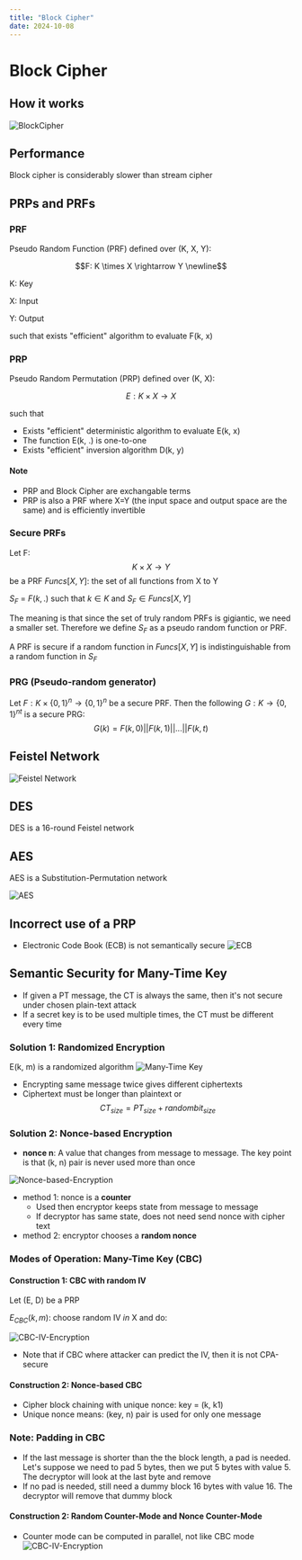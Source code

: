 ```yaml
---
title: "Block Cipher"
date: 2024-10-08
---
```


# Block Cipher

## How it works
![BlockCipher](https://raw.githubusercontent.com/da0p/GithubPage/main/docs/assets/BlockCiphers.png)

## Performance
Block cipher is considerably slower than stream cipher

## PRPs and PRFs

### PRF
Pseudo Random Function (PRF) defined over (K, X, Y):

$$F: K \times X \rightarrow Y \newline$$

K: Key

X: Input

Y: Output

such that exists "efficient" algorithm to evaluate F(k, x)

### PRP
Pseudo Random Permutation (PRP) defined over (K, X):

$$E: K \times X \rightarrow X$$

such that
- Exists "efficient" deterministic algorithm to evaluate E(k, x)
- The function E(k, .) is one-to-one
- Exists "efficient" inversion algorithm D(k, y)

#### Note
- PRP and Block Cipher are exchangable terms
- PRP is also a PRF where X=Y (the input space and output space are the same) and is efficiently invertible

### Secure PRFs
Let F: $$K \times X \rightarrow Y$$ be a PRF
$Funcs[X, Y]$: the set of all functions from X to Y

$S_F$ = $F(k, .)$ such that $k \in K$  and $S_F \in Funcs[X, Y]$

The meaning is that since the set of truly random PRFs is gigiantic, we need a smaller set. Therefore we define $S_F$ as a pseudo random function or PRF.

A PRF is secure if a random function in $Funcs[X, Y]$ is indistinguishable from a random function in $S_F$

### PRG (Pseudo-random generator)
Let $F: K \times \{0, 1\}^n \rightarrow \{0, 1\}^n$ be a secure PRF.
Then the following $G: K \rightarrow \{0, 1\}^{nt}$ is a secure PRG:
$$G(k) = F(k, 0) || F(k, 1) || ... || F(k, t)$$

## Feistel Network
![Feistel Network](https://raw.githubusercontent.com/da0p/GithubPage/main/docs/assets/FeistelNetwork.drawio.png)

## DES
DES is a 16-round Feistel network

## AES
AES is a Substitution-Permutation network

![AES](https://raw.githubusercontent.com/da0p/GithubPage/main/docs/assets/AES.drawio.png)

## Incorrect use of a PRP
- Electronic Code Book (ECB) is not semantically secure
![ECB](https://raw.githubusercontent.com/da0p/GithubPage/main/docs/assets/ECB.drawio.png)

## Semantic Security for Many-Time Key
- If given a PT message, the CT is always the same, then it's not secure under chosen plain-text attack 
- If a secret key is to be used multiple times, the CT must be different every time

### Solution 1: Randomized Encryption
E(k, m) is a randomized algorithm
![Many-Time Key](https://raw.githubusercontent.com/da0p/GithubPage/main/docs/assets/Many-Time-Key.drawio.png)
- Encrypting same message twice gives different ciphertexts
- Ciphertext must be longer than plaintext or
$$CT_{size} = PT_{size} + randombit_{size}$$

### Solution 2: Nonce-based Encryption
- **nonce n**: A value that changes from message to message. The key point is that (k, n) pair is never used more than once

![Nonce-based-Encryption](https://raw.githubusercontent.com/da0p/GithubPage/main/docs/assets/Nonce-based-Encryption.drawio.png)

- method 1: nonce is a **counter**
  - Used then encryptor keeps state from message to message
  - If decryptor has same state, does not need send nonce with cipher text
- method 2: encryptor chooses a **random nonce**

### Modes of Operation: Many-Time Key (CBC)
#### Construction 1: CBC with random IV

Let (E, D) be a PRP

$E_{CBC}(k, m)$: choose random IV $in$ X and do:

![CBC-IV-Encryption](https://raw.githubusercontent.com/da0p/GithubPage/main/docs/assets/CBC-Random-IV.drawio.png)

- Note that if CBC where attacker can predict the IV, then it is not CPA-secure

#### Construction 2: Nonce-based CBC
- Cipher block chaining with unique nonce: key = (k, k1)
- Unique nonce means: (key, n) pair is used for only one message

### Note: Padding in CBC
- If the last message is shorter than the the block length, a pad is needed. Let's suppose we need to pad 5 bytes, then we put 5 bytes with value 5. The decryptor will look at the last byte and remove
- If no pad is needed, still need a dummy block 16 bytes with value 16. The decryptor will remove that dummy block

#### Construction 2: Random Counter-Mode and Nonce Counter-Mode
- Counter mode can be computed in parallel, not like CBC mode
![CBC-IV-Encryption](https://raw.githubusercontent.com/da0p/GithubPage/main/docs/assets/Random-CTR.drawio.png)